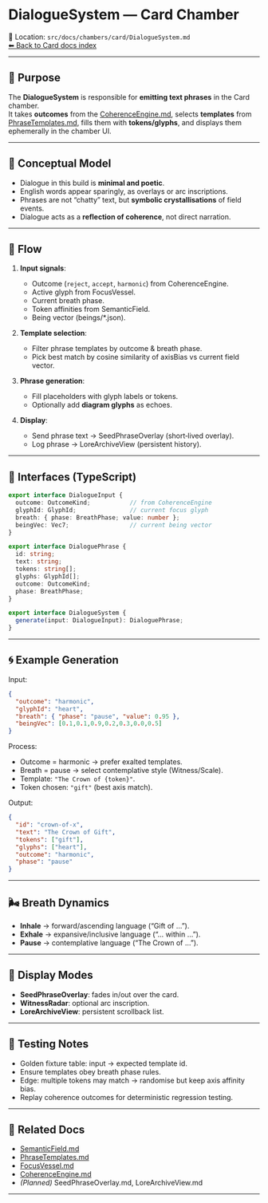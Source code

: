 # DialogueSystem — Card Chamber

📍 Location: `src/docs/chambers/card/DialogueSystem.md`  
[⬅ Back to Card docs index](./README.md)

---

## 🎯 Purpose

The **DialogueSystem** is responsible for **emitting text phrases** in the Card chamber.  
It takes **outcomes** from the [CoherenceEngine.md](./CoherenceEngine.md), selects **templates** from [PhraseTemplates.md](./PhraseTemplates.md), fills them with **tokens/glyphs**, and displays them ephemerally in the chamber UI.

---

## 🧠 Conceptual Model

- Dialogue in this build is **minimal and poetic**.  
- English words appear sparingly, as overlays or arc inscriptions.  
- Phrases are not “chatty” text, but **symbolic crystallisations** of field events.  
- Dialogue acts as a **reflection of coherence**, not direct narration.

---

## 🔄 Flow

1. **Input signals**:  
   - Outcome (`reject`, `accept`, `harmonic`) from CoherenceEngine.  
   - Active glyph from FocusVessel.  
   - Current breath phase.  
   - Token affinities from SemanticField.  
   - Being vector (beings/*.json).  

2. **Template selection**:  
   - Filter phrase templates by outcome & breath phase.  
   - Pick best match by cosine similarity of axisBias vs current field vector.  

3. **Phrase generation**:  
   - Fill placeholders with glyph labels or tokens.  
   - Optionally add **diagram glyphs** as echoes.  

4. **Display**:  
   - Send phrase text → SeedPhraseOverlay (short‑lived overlay).  
   - Log phrase → LoreArchiveView (persistent history).  

---

## 📑 Interfaces (TypeScript)

```ts
export interface DialogueInput {
  outcome: OutcomeKind;           // from CoherenceEngine
  glyphId: GlyphId;               // current focus glyph
  breath: { phase: BreathPhase; value: number };
  beingVec: Vec7;                 // current being vector
}

export interface DialoguePhrase {
  id: string;
  text: string;
  tokens: string[];
  glyphs: GlyphId[];
  outcome: OutcomeKind;
  phase: BreathPhase;
}

export interface DialogueSystem {
  generate(input: DialogueInput): DialoguePhrase;
}
```

---

## 🌀 Example Generation

Input:  
```json
{
  "outcome": "harmonic",
  "glyphId": "heart",
  "breath": { "phase": "pause", "value": 0.95 },
  "beingVec": [0.1,0.1,0.9,0.2,0.3,0.0,0.5]
}
```

Process:  
- Outcome = harmonic → prefer exalted templates.  
- Breath = pause → select contemplative style (Witness/Scale).  
- Template: `"The Crown of {token}"`.  
- Token chosen: `"gift"` (best axis match).  

Output:  
```json
{
  "id": "crown-of-x",
  "text": "The Crown of Gift",
  "tokens": ["gift"],
  "glyphs": ["heart"],
  "outcome": "harmonic",
  "phase": "pause"
}
```

---

## 🌬 Breath Dynamics

- **Inhale** → forward/ascending language (“Gift of …”).  
- **Exhale** → expansive/inclusive language (“… within …”).  
- **Pause** → contemplative language (“The Crown of …”).  

---

## 🎨 Display Modes

- **SeedPhraseOverlay**: fades in/out over the card.  
- **WitnessRadar**: optional arc inscription.  
- **LoreArchiveView**: persistent scrollback list.  

---

## 🧪 Testing Notes

- Golden fixture table: input → expected template id.  
- Ensure templates obey breath phase rules.  
- Edge: multiple tokens may match → randomise but keep axis affinity bias.  
- Replay coherence outcomes for deterministic regression testing.  

---

## 🔗 Related Docs

- [SemanticField.md](./SemanticField.md)  
- [PhraseTemplates.md](./PhraseTemplates.md)  
- [FocusVessel.md](./FocusVessel.md)  
- [CoherenceEngine.md](./CoherenceEngine.md)  
- *(Planned)* SeedPhraseOverlay.md, LoreArchiveView.md  

---
